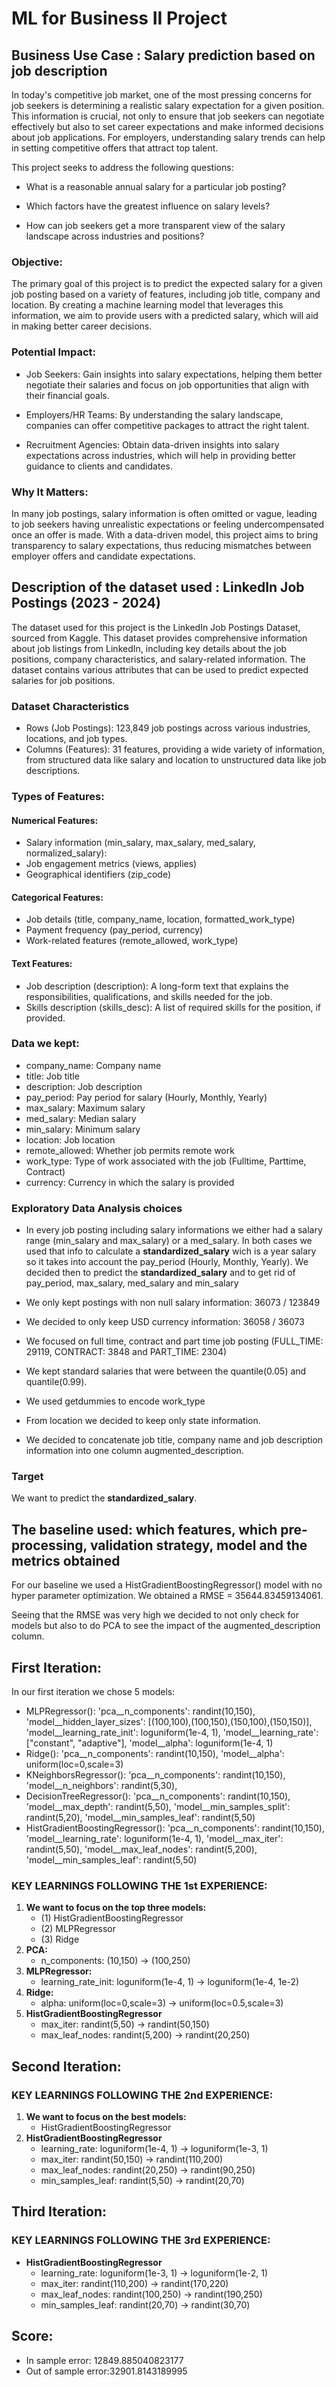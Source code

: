 # ML for Business II Project 

## Business Use Case : Salary prediction based on job description

In today's competitive job market, one of the most pressing concerns for job seekers is determining a realistic salary expectation for a given position. This information is crucial, not only to ensure that job seekers can negotiate effectively but also to set career expectations and make informed decisions about job applications. For employers, understanding salary trends can help in setting competitive offers that attract top talent.

This project seeks to address the following questions:

- What is a reasonable annual salary for a particular job posting?

- Which factors have the greatest influence on salary levels?

- How can job seekers get a more transparent view of the salary landscape across industries and positions?

### Objective:

The primary goal of this project is to predict the expected salary for a given job posting based on a variety of features, including job title, company and location. By creating a machine learning model that leverages this information, we aim to provide users with a predicted salary, which will aid in making better career decisions.

### Potential Impact:

- Job Seekers: Gain insights into salary expectations, helping them better negotiate their salaries and focus on job opportunities that align with their financial goals.

- Employers/HR Teams: By understanding the salary landscape, companies can offer competitive packages to attract the right talent.

- Recruitment Agencies: Obtain data-driven insights into salary expectations across industries, which will help in providing better guidance to clients and candidates.

### Why It Matters:

In many job postings, salary information is often omitted or vague, leading to job seekers having unrealistic expectations or feeling undercompensated once an offer is made. With a data-driven model, this project aims to bring transparency to salary expectations, thus reducing mismatches between employer offers and candidate expectations.

## Description of the dataset used : LinkedIn Job Postings (2023 - 2024)

The dataset used for this project is the LinkedIn Job Postings Dataset, sourced from Kaggle. This dataset provides comprehensive information about job listings from LinkedIn, including key details about the job positions, company characteristics, and salary-related information. The dataset contains various attributes that can be used to predict expected salaries for job positions.

### Dataset Characteristics

- Rows (Job Postings): 123,849 job postings across various industries, locations, and job types.
- Columns (Features): 31 features, providing a wide variety of information, from structured data like salary and location to unstructured data like job descriptions.

### Types of Features:

#### Numerical Features:

- Salary information (min_salary, max_salary, med_salary, normalized_salary):
- Job engagement metrics (views, applies)
- Geographical identifiers (zip_code)

#### Categorical Features:
- Job details (title, company_name, location, formatted_work_type)
- Payment frequency (pay_period, currency)
- Work-related features (remote_allowed, work_type)

#### Text Features:
- Job description (description): A long-form text that explains the responsibilities, qualifications, and skills needed for the job.
- Skills description (skills_desc): A list of required skills for the position, if provided.

### Data we kept: 

- company_name: Company name
- title: Job title
- description: Job description
- pay_period: Pay period for salary (Hourly, Monthly, Yearly)
- max_salary: Maximum salary
- med_salary: Median salary
- min_salary: Minimum salary
- location: Job location
- remote_allowed: Whether job permits remote work
- work_type: Type of work associated with the job (Fulltime, Parttime, Contract)
- currency: Currency in which the salary is provided

### Exploratory Data Analysis choices

- In every job posting including salary informations we either had a salary range (min_salary and max_salary) or a med_salary. In both cases we used that info to calculate a **standardized_salary** wich is a year salary so it takes into account the pay_period  (Hourly, Monthly, Yearly). We decided then to predict the **standardized_salary** and to get rid of pay_period, max_salary, med_salary and min_salary

- We only kept postings with non null salary information: 36073 / 123849

- We decided to only keep USD currency information: 36058 / 36073

- We focused on full time, contract and part time job posting (FULL_TIME: 29119, CONTRACT: 3848 and PART_TIME: 2304)

- We kept standard salaries that were between the quantile(0.05) and quantile(0.99).

- We used getdummies to encode work_type

- From location we decided to keep only state information.

- We decided to concatenate job title, company name and job description information into one column augmented_description. 

### Target

We want to predict the **standardized_salary**. 

## The baseline used: which features, which pre-processing, validation strategy, model and the metrics obtained

For our baseline we used a HistGradientBoostingRegressor() model with no hyper parameter optimization. We obtained a RMSE = 35644.83459134061. 

Seeing that the RMSE was very high we decided to not only check for models but also to do PCA to see the impact of the augmented_description column. 

## First Iteration: 

In our first iteration we chose 5 models:

- MLPRegressor(): 
    'pca__n_components': randint(10,150),
    'model__hidden_layer_sizes': [(100,100),(100,150),(150,100),(150,150)],
    'model__learning_rate_init': loguniform(1e-4, 1),
    'model__learning_rate': ["constant", "adaptive"],
    'model__alpha': loguniform(1e-4, 1)
- Ridge():
    'pca__n_components': randint(10,150),
    'model__alpha': uniform(loc=0,scale=3)
- KNeighborsRegressor():
    'pca__n_components': randint(10,150),
    'model__n_neighbors': randint(5,30), 
- DecisionTreeRegressor():
    'pca__n_components': randint(10,150),
    'model__max_depth': randint(5,50), 
    'model__min_samples_split': randint(5,20), 
    'model__min_samples_leaf': randint(5,50) 
- HistGradientBoostingRegressor():
    'pca__n_components': randint(10,150),
    'model__learning_rate': loguniform(1e-4, 1),
    'model__max_iter': randint(5,50), 
    'model__max_leaf_nodes': randint(5,200),
    'model__min_samples_leaf': randint(5,50)


### KEY LEARNINGS FOLLOWING THE 1st EXPERIENCE:

1. **We want to focus on the top three models:**   
    * (1) HistGradientBoostingRegressor       
    * (2) MLPRegressor   
    * (3) Ridge
2. **PCA:**    
    * n_components: (10,150) -> (100,250)
3. **MLPRegressor:**    
    * learning_rate_init: loguniform(1e-4, 1) -> loguniform(1e-4, 1e-2)
4. **Ridge:**    
    * alpha: uniform(loc=0,scale=3) -> uniform(loc=0.5,scale=3)
5. **HistGradientBoostingRegressor**
    * max_iter: randint(5,50) -> randint(50,150)    
    * max_leaf_nodes: randint(5,200) -> randint(20,250)

## Second Iteration: 

### KEY LEARNINGS FOLLOWING THE 2nd EXPERIENCE:

1. **We want to focus on the best models:**   
    * HistGradientBoostingRegressor     
2. **HistGradientBoostingRegressor**
    * learning_rate: loguniform(1e-4, 1) -> loguniform(1e-3, 1)
    * max_iter: randint(50,150) -> randint(110,200)    
    * max_leaf_nodes: randint(20,250) -> randint(90,250)
    * min_samples_leaf: randint(5,50) -> randint(20,70)

## Third Iteration:

### KEY LEARNINGS FOLLOWING THE 3rd EXPERIENCE:
  
* **HistGradientBoostingRegressor**
    * learning_rate: loguniform(1e-3, 1) -> loguniform(1e-2, 1)
    * max_iter: randint(110,200) -> randint(170,220)    
    * max_leaf_nodes: randint(100,250) -> randint(190,250)
    * min_samples_leaf: randint(20,70) -> randint(30,70)

## Score:

- In sample error: 12849.885040823177
- Out of sample error:32901.8143189995